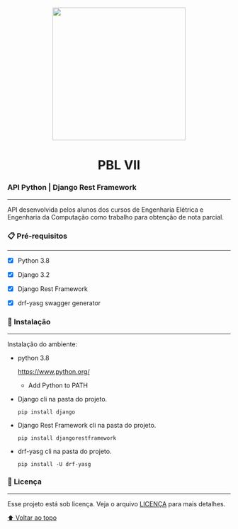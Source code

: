 <h1 align="center">
   <img src="https://ik.imagekit.io/uz5eywdenu/uninter_4KUHvxeA_.png" width="300">
</h1>

 <h1 align="center"> PBL VII
 </h1>



### API Python | Django Rest Framework
---

API desenvolvida pelos alunos dos cursos de Engenharia Elétrica e Engenharia da Computação como trabalho para obtenção de nota parcial. 


### 📋 Pré-requisitos
---

- [x] Python 3.8
- [x] Django 3.2
- [x] Django Rest Framework
- [x] drf-yasg swagger generator



### 🔧 Instalação
---

Instalação do ambiente:

 * python 3.8
   
   https://www.python.org/
   
   - Add Python to PATH

 * Django
   cli na pasta do projeto.

   ```
   pip install django
   ```

 * Django Rest Framework
   cli na pasta do projeto.

   ```
   pip install djangorestframework
   ``` 

 * drf-yasg
   cli na pasta do projeto.

   ```
   pip install -U drf-yasg
   ```    


### 📝 Licença
---   

Esse projeto está sob licença. Veja o arquivo [LICENÇA](LICENSE.md) para mais detalhes.



[⬆ Voltar ao topo](#nome-do-projeto)<br>